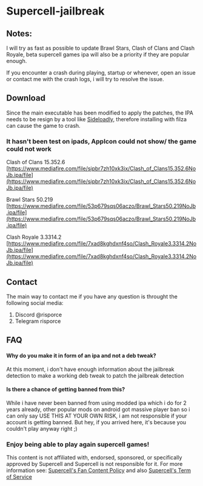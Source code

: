# Supercell-jailbreak
## Notes: ##

I will try as fast as possible to update Brawl Stars, Clash of Clans and Clash Royale, beta supercell games ipa will also be a priority if they are popular enough.

If you encounter a crash during playing, startup or whenever, open an issue or contact me with the crash logs, i will try to resolve the issue.


## Download ##

Since the main executable has been modified to apply the patches, the IPA needs to be resign by a tool like [Sideloadly](https://sideloadly.io/), therefore installing with filza can cause the game to crash.

### It hasn't been test on ipads, AppIcon could not show/ the game could not work ###
Clash of Clans 15.352.6 [https://www.mediafire.com/file/sipbr7zh10xk3ix/Clash_of_Clans15.352.6NoJb.ipa/file](https://www.mediafire.com/file/sipbr7zh10xk3ix/Clash_of_Clans15.352.6NoJb.ipa/file)

Brawl Stars 50.219 [https://www.mediafire.com/file/53p679sqs06aczo/Brawl_Stars50.219NoJb.ipa/file](https://www.mediafire.com/file/53p679sqs06aczo/Brawl_Stars50.219NoJb.ipa/file)

Clash Royale 3.3314.2 [https://www.mediafire.com/file/7xad8kghdxnf4so/Clash_Royale3.3314.2NoJb.ipa/file](https://www.mediafire.com/file/7xad8kghdxnf4so/Clash_Royale3.3314.2NoJb.ipa/file)

## Contact ##
The main way to contact me if you have any question is throught the following social media:
1. Discord @risporce
2. Telegram risporce

## FAQ ##

####  Why do you make it in form of an ipa and not a deb tweak? ####
At this moment, i don't have enough information about the jailbreak detection to make a working deb tweak to patch the jailbreak detection

#### Is there a chance of getting banned from this? #### 
While i have never been banned from using modded ipa which i do for 2 years already, other popular mods on android got massive player ban so i can only say USE THIS AT YOUR OWN RISK, i am not responsible if your account is getting banned. But hey, if you arrived here, it's because you couldn't play anyway right ;)

### Enjoy being able to play again supercell games! ###
This content is not affiliated with, endorsed, sponsored, or specifically approved by Supercell and Supercell is not responsible for it. For more information see: [Supercell's Fan Content Policy](https://supercell.com/en/fan-content-policy/) and also [Supercell's Term of Service](https://supercell.com/en/terms-of-service/)
